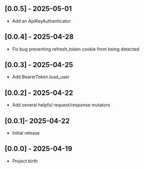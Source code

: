 ## [0.0.5] - 2025-05-01

- Add an ApiKeyAuthenticator

## [0.0.4] - 2025-04-28

- Fix bug preventing refresh_token cookie from being detected

## [0.0.3] - 2025-04-25

- Add BearerToken.load_user

## [0.0.2] - 2025-04-22

- Add several helpful request/response mutators

## [0.0.1]- 2025-04-22

- Initial release

## [0.0.0] - 2025-04-19

- Project birth
